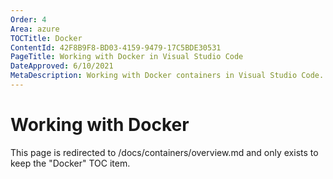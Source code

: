 ```yaml
---
Order: 4
Area: azure
TOCTitle: Docker
ContentId: 42F8B9F8-BD03-4159-9479-17C5BDE30531
PageTitle: Working with Docker in Visual Studio Code
DateApproved: 6/10/2021
MetaDescription: Working with Docker containers in Visual Studio Code.
---
```

# Working with Docker

This page is redirected to /docs/containers/overview.md and only exists to keep the "Docker" TOC item.